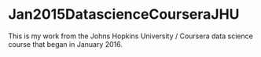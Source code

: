 # Jan2015DatascienceCourseraJHU
This is my work from the Johns Hopkins University / Coursera data science course that began in January 2016.
